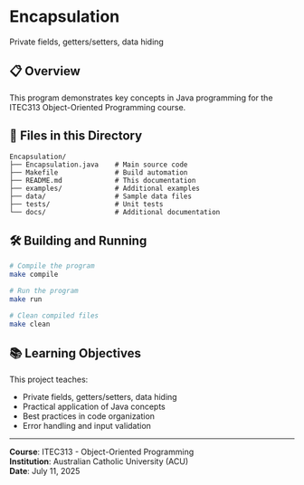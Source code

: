 # Encapsulation

Private fields, getters/setters, data hiding

## 📋 Overview

This program demonstrates key concepts in Java programming for the ITEC313 Object-Oriented Programming course.

## 📁 Files in this Directory

```
Encapsulation/
├── Encapsulation.java    # Main source code
├── Makefile              # Build automation
├── README.md             # This documentation
├── examples/             # Additional examples
├── data/                 # Sample data files
├── tests/                # Unit tests
└── docs/                 # Additional documentation
```

## 🛠 Building and Running

```bash
# Compile the program
make compile

# Run the program
make run

# Clean compiled files
make clean
```

## 📚 Learning Objectives

This project teaches:
- Private fields, getters/setters, data hiding
- Practical application of Java concepts
- Best practices in code organization
- Error handling and input validation

---

**Course**: ITEC313 - Object-Oriented Programming  
**Institution**: Australian Catholic University (ACU)  
**Date**: July 11, 2025
